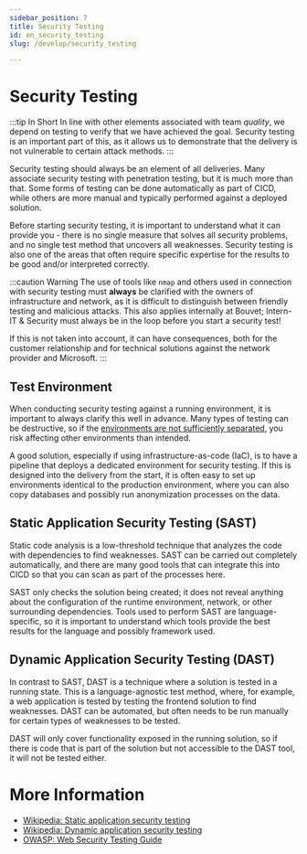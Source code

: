 ```yaml
---
sidebar_position: 7
title: Security Testing
id: en_security_testing
slug: /develop/security_testing

---
```


# Security Testing

:::tip In Short
In line with other elements associated with team _quality_, we depend on testing to verify that we have achieved the goal. Security testing is an important part of this, as it allows us to demonstrate that the delivery is not vulnerable to certain attack methods.
:::

Security testing should always be an element of all deliveries. Many associate security testing with penetration testing, but it is much more than that. Some forms of testing can be done automatically as part of CICD, while others are more manual and typically performed against a deployed solution.

Before starting security testing, it is important to understand what it can provide you - there is no single measure that solves all security problems, and no single test method that uncovers all weaknesses. Security testing is also one of the areas that often require specific expertise for the results to be good and/or interpreted correctly.

:::caution Warning
The use of tools like `nmap` and others used in connection with security testing must **always** be clarified with the owners of infrastructure and network, as it is difficult to distinguish between friendly testing and malicious attacks. This also applies internally at Bouvet; Intern-IT & Security must always be in the loop before you start a security test!

If this is not taken into account, it can have consequences, both for the customer relationship and for technical solutions against the network provider and Microsoft.
:::

## Test Environment
When conducting security testing against a running environment, it is important to always clarify this well in advance. Many types of testing can be destructive, so if the [environments are not sufficiently separated](/en/design/segregation_of_environments), you risk affecting other environments than intended.

A good solution, especially if using infrastructure-as-code (IaC), is to have a pipeline that deploys a dedicated environment for security testing. If this is designed into the delivery from the start, it is often easy to set up environments identical to the production environment, where you can also copy databases and possibly run anonymization processes on the data.

## Static Application Security Testing (SAST)
Static code analysis is a low-threshold technique that analyzes the code with dependencies to find weaknesses. SAST can be carried out completely automatically, and there are many good tools that can integrate this into CICD so that you can scan as part of the processes here.

SAST only checks the solution being created; it does not reveal anything about the configuration of the runtime environment, network, or other surrounding dependencies. Tools used to perform SAST are language-specific, so it is important to understand which tools provide the best results for the language and possibly framework used.

## Dynamic Application Security Testing (DAST)
In contrast to SAST, DAST is a technique where a solution is tested in a running state. This is a language-agnostic test method, where, for example, a web application is tested by testing the frontend solution to find weaknesses. DAST can be automated, but often needs to be run manually for certain types of weaknesses to be tested.

DAST will only cover functionality exposed in the running solution, so if there is code that is part of the solution but not accessible to the DAST tool, it will not be tested either.

# More Information
* [Wikipedia: Static application security testing](https://en.wikipedia.org/wiki/Static_application_security_testing)
* [Wikipedia: Dynamic application security testing](https://en.wikipedia.org/wiki/Dynamic_application_security_testing)
* [OWASP: Web Security Testing Guide](https://owasp.org/www-project-web-security-testing-guide/)
